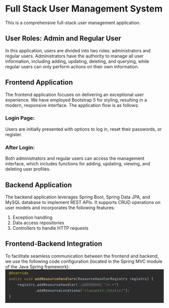 # Full Stack User Management System
This is a comprehensive full-stack user management application.
## User Roles: Admin and Regular User
In this application, users are divided into two roles: administrators and regular users. Administrators have the authority to manage all user information, including adding, updating, deleting, and querying, while regular users can only perform actions on their own information.
## Frontend Application
The frontend application focuses on delivering an exceptional user experience. We have employed Bootstrap 5 for styling, resulting in a modern, responsive interface. The application flow is as follows:
### Login Page: 
Users are initially presented with options to log in, reset their passwords, or register.
### After Login:
Both administrators and regular users can access the management interface, which includes functions for adding, updating, viewing, and deleting user profiles.
## Backend Application
The backend application leverages Spring Boot, Spring Data JPA, and MySQL database to implement REST APIs. It supports CRUD operations on user models and incorporates the following features:
1. Exception handling
2. Data access repositories
3. Controllers to handle HTTP requests
## Frontend-Backend Integration
To facilitate seamless communication between the frontend and backend, we use the following code configuration (located in the Spring MVC module of the Java Spring framework):
![Image text](https://github.com/wmy0121/POC/blob/master/img/%E5%9B%BE%E5%83%8F9-19-23%20%E4%B8%8B%E5%8D%885.52.jpeg)




